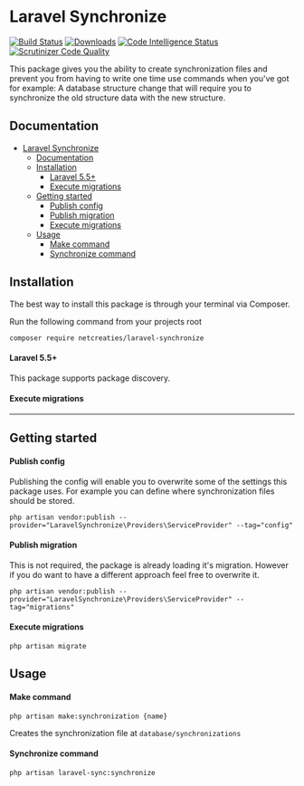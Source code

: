 # Laravel Synchronize
[![Build Status](https://travis-ci.com/RFreij/laravel-synchronize.svg?branch=master)](https://travis-ci.com/RFreij/laravel-synchronize)
[![Downloads](https://img.shields.io/packagist/dt/netcreaties/laravel-synchronize.svg
)](https://packagist.org/packages/netcreaties/laravel-synchronize)
[![Code Intelligence Status](https://scrutinizer-ci.com/g/RFreij/laravel-synchronize/badges/code-intelligence.svg?b=master)](https://scrutinizer-ci.com/code-intelligence)
[![Scrutinizer Code Quality](https://scrutinizer-ci.com/g/RFreij/laravel-synchronize/badges/quality-score.png?b=master)](https://scrutinizer-ci.com/g/RFreij/laravel-synchronize/?branch=master)

This package gives you the ability to create synchronization files and prevent you from having to write one time use commands when you've got for example: A database structure change that will require you to synchronize the old structure data with the new structure.

## Documentation
- [Laravel Synchronize](#laravel-synchronize)
  - [Documentation](#documentation)
  - [Installation](#installation)
      - [Laravel 5.5+](#laravel-55)
      - [Execute migrations](#execute-migrations)
  - [Getting started](#getting-started)
      - [Publish config](#publish-config)
      - [Publish migration](#publish-migration)
      - [Execute migrations](#execute-migrations-1)
  - [Usage](#usage)
      - [Make command](#make-command)
      - [Synchronize command](#synchronize-command)

<a name="installation"></a>
## Installation

The best way to install this package is through your terminal via Composer.

Run the following command from your projects root
```shell
composer require netcreaties/laravel-synchronize
```

#### Laravel 5.5+
This package supports package discovery.

#### Execute migrations

---

<a name="getting-started"></a>
## Getting started

#### Publish config
Publishing the config will enable you to overwrite some of the settings this package uses. For example you can define where synchronization files should be stored.
```shell
php artisan vendor:publish --provider="LaravelSynchronize\Providers\ServiceProvider" --tag="config"
```

#### Publish migration
This is not required, the package is already loading it's migration. However if you do want to have a different approach feel free to overwrite it.
```shell
php artisan vendor:publish --provider="LaravelSynchronize\Providers\ServiceProvider" --tag="migrations"
```

#### Execute migrations
```shell
php artisan migrate
```


<a name="usage"></a>
## Usage

#### Make command

```shell
php artisan make:synchronization {name}
```
Creates the synchronization file at `database/synchronizations`

#### Synchronize command

```shell
php artisan laravel-sync:synchronize
```
